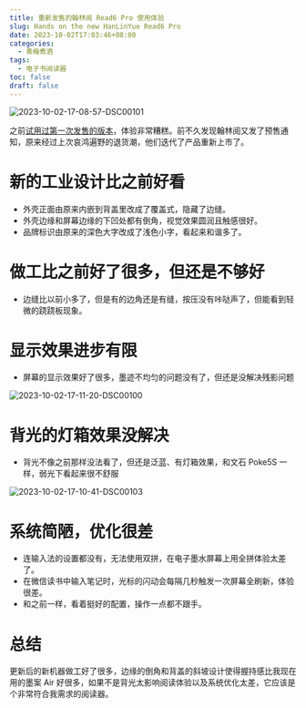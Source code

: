 ```yaml
---
title: 重新发售的翰林阅 Read6 Pro 使用体验
slug: Hands on the new HanLinYue Read6 Pro
date: 2023-10-02T17:03:46+08:00
categories:
  - 青梅煮酒
tags:
  - 电子书阅读器
toc: false
draft: false
---
```


![2023-10-02-17-08-57-DSC00101](https://raw.githubusercontent.com/xbot/image-hosting/master/blog/2023-10-02-17-08-57-DSC00101.jpg)

之前[试用过第一次发售的版本](/posts/hands-on-hanlinyue-read6-pro/)，体验非常糟糕。前不久发现翰林阅又发了预售通知，原来经过上次哀鸿遍野的退货潮，他们迭代了产品重新上市了。

# 新的工业设计比之前好看

- 外壳正面由原来内嵌到背盖里改成了覆盖式，隐藏了边缝。
- 外壳边缘和屏幕边缘的下凹处都有倒角，视觉效果圆润且触感很好。
- 品牌标识由原来的深色大字改成了浅色小字，看起来和谐多了。

# 做工比之前好了很多，但还是不够好

- 边缝比以前小多了，但是有的边角还是有缝，按压没有咔哒声了，但能看到轻微的跷跷板现象。

# 显示效果进步有限

- 屏幕的显示效果好了很多，墨迹不均匀的问题没有了，但还是没解决残影问题

![2023-10-02-17-11-20-DSC00100](https://raw.githubusercontent.com/xbot/image-hosting/master/blog/2023-10-02-17-11-20-DSC00100.jpg)

# 背光的灯箱效果没解决

- 背光不像之前那样没法看了，但还是泛蓝、有灯箱效果，和文石 Poke5S 一样，弱光下看起来很不舒服

![2023-10-02-17-10-41-DSC00103](https://raw.githubusercontent.com/xbot/image-hosting/master/blog/2023-10-02-17-10-41-DSC00103.jpg)

# 系统简陋，优化很差

- 连输入法的设置都没有，无法使用双拼，在电子墨水屏幕上用全拼体验太差了。
- 在微信读书中输入笔记时，光标的闪动会每隔几秒触发一次屏幕全刷新，体验很差。
- 和之前一样，看着挺好的配置，操作一点都不跟手。

# 总结

更新后的新机器做工好了很多，边缘的倒角和背盖的斜坡设计使得握持感比我现在用的墨案 Air 好很多，如果不是背光太影响阅读体验以及系统优化太差，它应该是个非常符合我需求的阅读器。
